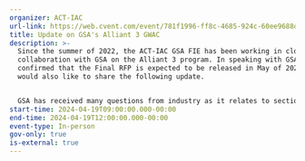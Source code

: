 ```yaml
---
organizer: ACT-IAC
url-link: https://web.cvent.com/event/781f1996-ff8c-4685-924c-60ee9688d132/summary
title: Update on GSA's Alliant 3 GWAC
description: >-
  Since the summer of 2022, the ACT-IAC GSA FIE has been working in close
  collaboration with GSA on the Alliant 3 program. In speaking with GSA, ACT-IAC
  confirmed that the Final RFP is expected to be released in May of 2024. We
  would also like to share the following update.


  GSA has received many questions from industry as it relates to section L.5.2.4.4 of the Draft RFP which is Small Business Emerging Technology Solutions Engagement. The purpose of the Small Business Emerging Technology Solutions Engagements is to show GSA that the Alliant 3 vendors will have access to innovative small businesses, and to also help small businesses meet with Alliant 3 offerors.
start-time: 2024-04-19T09:00:00.000-00:00
end-time: 2024-04-19T12:00:00.000-00:00
event-type: In-person
gov-only: true
is-external: true
---
```

